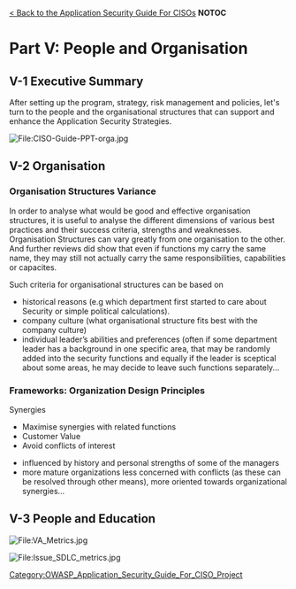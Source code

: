 [\< Back to the Application Security Guide For
CISOs](Application_Security_Guide_For_CISOs "wikilink") __NOTOC__

# Part V: People and Organisation

## V-1 Executive Summary

After setting up the program, strategy, risk management and policies,
let's turn to the people and the organisational structures that can
support and enhance the Application Security Strategies.

![<File:CISO-Guide-PPT-orga.jpg>](CISO-Guide-PPT-orga.jpg
"File:CISO-Guide-PPT-orga.jpg")

## V-2 Organisation

### Organisation Structures Variance

In order to analyse what would be good and effective organisation
structures, it is useful to analyse the different dimensions of various
best practices and their success criteria, strengths and weaknesses.
Organisation Structures can vary greatly from one organisation to the
other. And further reviews did show that even if functions my carry the
same name, they may still not actually carry the same responsibilities,
capabilities or capacites.

Such criteria for organisational structures can be based on

  - historical reasons (e.g which department first started to care about
    Security or simple political calculations).
  - company culture (what organisational structure fits best with the
    company culture)
  - individual leader’s abilities and preferences (often if some
    department leader has a background in one specific area, that may be
    randomly added into the security functions and equally if the leader
    is sceptical about some areas, he may decide to leave such functions
    separately...

### Frameworks: Organization Design Principles

Synergies

  - Maximise synergies with related functions
  - Customer Value
  - Avoid conflicts of interest

<!-- end list -->

  - influenced by history and personal strengths of some of the managers
  - more mature organizations less concerned with conflicts (as these
    can be resolved through other means), more oriented towards
    organizational synergies…

## V-3 People and Education

![<File:VA_Metrics.jpg>](VA_Metrics.jpg "File:VA_Metrics.jpg")

![<File:Issue_SDLC_metrics.jpg>](Issue_SDLC_metrics.jpg
"File:Issue_SDLC_metrics.jpg")

[Category:OWASP_Application_Security_Guide_For_CISO_Project](Category:OWASP_Application_Security_Guide_For_CISO_Project "wikilink")